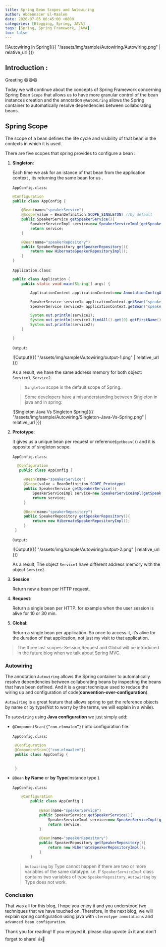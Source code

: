```yaml
---
title: Spring Bean Scopes and Autowiring
author: Abdennacer El-Maalem
date: 2020-07-05 06:45:00 +0800
categories: [Blogging, Spring, JAVA]
tags: [Spring, Spring Framework, JAVA]
toc: false
---
```



![Autowiring in Spring]({{ "/assets/img/sample/Autowiring/Autowiring.png" | relative_url }})


## Introduction :


Greeting 😄😄😄

Today we will continue about the concepts of Spring Framework concerning Spring Bean 
`Scope` that allows us to have more granular control of the bean instances creation and 
the annotation `@AutoWiring` allows the Spring container to automatically resolve 
dependencies between collaborating beans.



## Spring Scope 

The scope of a bean defines the life cycle and visibility of that bean in the contexts 
in which it is used.

There are five scopes that spring provides to configure a bean :

 1. **Singleton**:

    Each time we ask for an istance of that bean from the application context , 
    its returning the same bean for us .
    
    `AppConfig.class`:
    
    ```java
    @Configuration
    public class AppConfig {
    
        @Bean(name="speakerService")
        @Scope(value = BeanDefinition.SCOPE_SINGLETON) //by default
        public SpeakerService getSpeakerService(){
            SpeakerServiceImpl service=new SpeakerServiceImpl(getSpeakerRepository());
            return service;
        }
    
        @Bean(name="speakerRepository")
        public SpeakerRepository getSpeakerRepository(){
            return new HibernateSpeakerRepositoryImpl();
        }
    }
    ```
    
    `Application.class`:
    ```java
    public class Application {
        public static void main(String[] args) {
    
            ApplicationContext applicationContext=new AnnotationConfigApplicationContext(AppConfig.class);// when this line run ,it's going to create a basic registry with 2 beans (speakerService bean ,speakerRepository bean)
    
            SpeakerService service1= applicationContext.getBean("speakerService",SpeakerService.class);
            SpeakerService service2= applicationContext.getBean("speakerService",SpeakerService.class);
    
            System.out.println(service1);
            System.out.println(service1.findAll().get(0).getFirstName());
            System.out.println(service2);
        }
    
    }
    ```
    
    `Output`:
    
    ![Output]({{ "/assets/img/sample/Autowiring/output-1.png" | relative_url }})
    
    As a result, we have the same address memory for both object: `Service1`,  `Service2`.
    > `Singleton` scope is the default scope of Spring.
                                                                                                                                                                                                                                                                                                                                                                                                                                                                                                                                                                                                                                                                                                                                                                                                                                                                                                                                                                                                                                                                                                                                                                                                                                                                                                                                                                                                                                                                                                                                                                                                                                                                                                                                   
    >Some developers have a misunderstanding between Singleton in java and in spring:
    
       ![Singleton Java Vs Singleton Spring]({{ "/assets/img/sample/Autowiring/Singleton-Java-Vs-Spring.png" | relative_url }})

   2. **Prototype**:
 
       It gives us a unique bean per request or reference(`getbean()`) and it is opposite of singleton scope.
   
       `AppConfig.class`:
   
       ```java
         @Configuration
          public class AppConfig {
        
            @Bean(name="speakerService")
            @Scope(value = BeanDefinition.SCOPE_Prototype)
            public SpeakerService getSpeakerService(){
                SpeakerServiceImpl service=new SpeakerServiceImpl(getSpeakerRepository());
                return service;
            }
        
            @Bean(name="speakerRepository")
            public SpeakerRepository getSpeakerRepository(){
                return new HibernateSpeakerRepositoryImpl();
            }
        }   
       ```
       
       `Output`:
   
       ![Output]({{ "/assets/img/sample/Autowiring/output-2.png" | relative_url }})

       As a result, The object `Service1` have different address memory with the object `Service2`.
       
   3. **Session**: 
 
      Return new a bean per HTTP request. 
  
   4. **Request**: 
   
      Return a single bean per HTTP. for example when the user session is alive for 10 or 30 min.
   
   5. **Global**: 
 
      Return a single bean per application. So once to access it, it’s alive for the duration of that application, not just my visit to that application.

   >The three last scopes: Session,Request and Global will be introduced in the future blog when we talk about Spring MVC.



### Autowiring

The annotation `Autowiring` allows the Spring container to automatically resolve dependencies 
between collaborating beans by inspecting the beans that have been defined. 
And it is a great technique used to reduce the wiring up and configuration of code(**convention-over-configuration**). 

`Autowiring` is a great feature that allows spring to get the reference objects 
by name or by type(Not to worry by the terms, we will explain in a while).

To `autowiring` using **Java configuration** we just simply add:

   * `@ComponentScan({“com.elmmalem”})` into configuration file.
   
      `AppConfig.class`:
      
      ```java
       @Configuration
       @ComponentScan({"com.elmaalem"})
       public class AppConfig {
       
           
       }      
      ```
      
   * `@Bean` **by Name** or **by Type**(instance type ). 
    
     `AppConfig.class`:

     ```java
         @Configuration
             public class AppConfig {
             
                 @Bean(name="speakerService")
                 public SpeakerService getSpeakerService(){
                     SpeakerServiceImpl service=new SpeakerServiceImpl(getSpeakerRepository());
                     return service;
                 }
             
                 @Bean(name="speakerRepository")
                 public SpeakerRepository getSpeakerRepository(){
                     return new HibernateSpeakerRepositoryImpl();
                 }
             }   
     ```
     
      >`Autowiring` by Type cannot happen if there are two or more variables of the same datatype. i.e. If `SpeakerServiceImpl` class contains two variables of type `SpeakerRepository`, `Autowiring` by Type does not work.



### Conclusion

That was all for this blog, I hope you enjoy it and you understood two techniques 
that we have touched on. Therefore, In the next blog, we will explain spring 
configuration using java with `stereotype annotations` and `advanced bean configuration`.

Thank you for reading! If you enjoyed it, please clap upvote 👍 
it and don’t forget to share! 👍🤙



 









